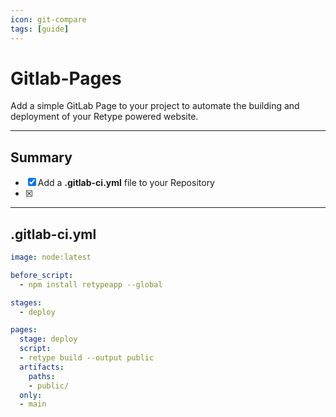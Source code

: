 ```yaml
---
icon: git-compare
tags: [guide]
---
```


# Gitlab-Pages 

Add a simple GitLab Page to your project to automate the building and deployment of your Retype powered website.

---

## Summary

- [x] Add a **.gitlab-ci.yml** file to your Repository
- [x]  

---

## .gitlab-ci.yml

```yaml
image: node:latest

before_script:
  - npm install retypeapp --global

stages:
  - deploy

pages:
  stage: deploy
  script:
  - retype build --output public
  artifacts:
    paths:
    - public/
  only:
  - main

```

